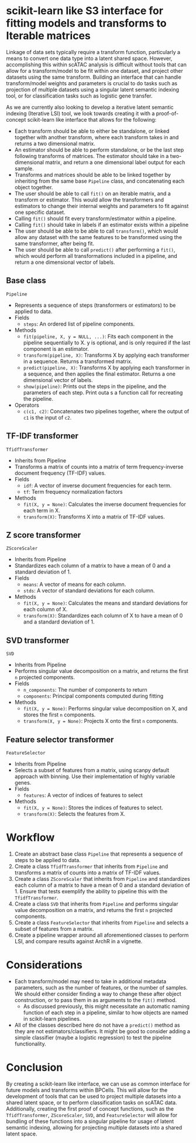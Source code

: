 # scikit-learn like S3 interface for fitting models and transforms to Iterable matrices

Linkage of data sets typically require a transform function, particularly a means to convert one data type into a latent shared space.  However, accomplishing this within scATAC analysis is difficult without tools that can allow for a transform/model to be fit within one dataset, and project other datasets using the same transform.  Building an interface that can handle transform/model weights and parameters is crucial to do tasks such as projection of multiple datasets using a singular latent semantic indexing tool, or for classification tasks such as logistic gene transfer.  

As we are currently also looking to develop a iterative latent semantic indexing (Iterative LSI) tool, we look towards creating it with a proof-of-concept scikit-learn like interface that allows for the following:

- Each transform should be able to either be standalone, or linked together with another transform, where each transform takes in and returns a two dimensional matrix.
- An estimator should be able to perform standalone, or be the last step following transforms of matrices.  The estimator should take in a two-dimensional matrix, and return a one dimensional label output for each sample.
- Transforms and matrices should be able to be linked together by inheriting from the same base `Pipeline` class, and concatenating each object together.
- The user should be able to call `fit()` on an iterable matrix, and a transform or estimator.  This would allow the transformers and estimators to change their internal weights and parameters to fit against one specific dataset.  
- Calling `fit()` should fit every transform/estimator within a pipeline.
- Calling `fit()` should take in labels if an estimator exists within a pipeline
- The user should be able to be able to call `transform()`, which would allow any dataset with the same features to be transformed using the same transformer, after being fit.
- The user should be able to call `predict()` after performing a `fit()`, which would perform all transformations included in a pipeline, and return a one dimensional vector of labels.

## Base class
`Pipeline`
* Represents a sequence of steps (transformers or estimators) to be applied to data.
* Fields
    * `steps`: An ordered list of pipeline components.
* Methods
    * `fit(pipeline, X, y = NULL, ...)`: Fits each component in the pipeline sequentially to X.  y is optional, and is only required if the last component is an estimator.
    * `transform(pipeline, X)`: Transforms X by applying each transformer in a sequence.  Returns a transformed matrix.
    * `predict(pipeline, X)`: Transforms X by applying each transformer in a sequence, and then applies the final estimator.  Returns a one dimensional vector of labels.
    * `show(pipeline)`: Prints out the steps in the pipeline, and the parameters of each step.  Print outa s a function call for recreating the pipeline.
* Operators
    * `c(c1, c2)`: Concatenates two pipelines together, where the output of `c1` is the input of `c2`.

## TF-IDF transformer
`TfidfTransformer`
* Inherits from Pipeline
* Transforms a matrix of counts into a matrix of term frequency-inverse document frequency (TF-IDF) values.
* Fields
    * `idf`: A vector of inverse document frequencies for each term.
    * `tf`: Term frequency normalization factors
* Methods
    * `fit(X, y = None)`: Calculates the inverse document frequencies for each term in X.
    * `transform(X)`: Transforms X into a matrix of TF-IDF values.


## Z score transformer
`ZScoreScaler`
* Inherits from Pipeline
* Standardizes each column of a matrix to have a mean of 0 and a standard deviation of 1.
* Fields
    * `means`: A vector of means for each column.
    * `stds`: A vector of standard deviations for each column.
* Methods
    * `fit(X, y = None)`: Calculates the means and standard deviations for each column of X.
    * `transform(X)`: Standardizes each column of X to have a mean of 0 and a standard deviation of 1.

## SVD transformer
`SVD`
* Inherits from Pipeline
* Performs singular value decomposition on a matrix, and returns the first `n` projected components.
* Fields
    * `n_components`: The number of components to return
    * `components`: Principal components computed during fitting
* Methods
    * `fit(X, y = None)`: Performs singular value decomposition on X, and stores the first `n` components.
    * `transform(X, y = None)`: Projects X onto the first `n` components.

## Feature selector transformer
`FeatureSelector`
* Inherits from Pipeline
* Selects a subset of features from a matrix, using scanpy default approach with binning.    Use their implementation of highly variable genes.
* Fields
    * `features`: A vector of indices of features to select
* Methods
    * `fit(X, y = None)`: Stores the indices of features to select.
    * `transform(X)`: Selects the features from X.


# Workflow
1. Create an abstract base class `Pipeline` that represents a sequence of steps to be applied to data.
2. Create a class `TfidfTransformer` that inherits from `Pipeline` and transforms a matrix of counts into a matrix of TF-IDF values.
3. Create a class `ZScoreScaler` that inherits from `Pipeline` and standardizes each column of a matrix to have a mean of 0 and a standard deviation of 1.  Ensure that tests exemplify the ability to pipeline this with the `TfidfTransformer`.
4. Create a class `SVD` that inherits from `Pipeline` and performs singular value decomposition on a matrix, and returns the first `n` projected components.
5. Create a class `FeatureSelector` that inherits from `Pipeline` and selects a subset of features from a matrix.
6. Create a pipeline wrapper around all aforementioned classes to perform LSI, and compare results against ArchR in a vignette.

# Considerations
* Each transform/model may need to take in additional metadata parameters, such as the number of features, or the number of samples. We should either consider finding a way to change these after object construction, or to pass them in as arguments to the `fit()` method.
    * As discussed previously, this might necessitate an automatic naming function of each step in a pipeline, similar to how objects are named in scikit-learn pipelines.
* All of the classes described here do not have a `predict()` method as they are not estimators/classifiers.  It might be good to consider adding a simple classifier (maybe a logistic regression) to test the pipeline functionality.


# Conclusion
By creating a scikit-learn like interface, we can use as common interface for future models and transforms within BPCells.  This will allow for the development of tools that can be used to project multiple datasets into a shared latent space, or to perform classification tasks on scATAC data.  Additionally, creating the first proof of concept functions, such as the `TfidfTransformer`, `ZScoreScaler`, `SVD`, and `FeatureSelector` will allow for bundling of these functions into a singular pipeline for usage of latent semantic indexing, allowing for projecting multiple datasets into a shared latent space.

